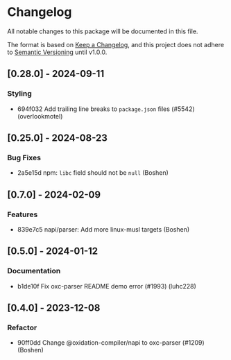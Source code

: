 # Changelog

All notable changes to this package will be documented in this file.

The format is based on [Keep a Changelog](https://keepachangelog.com/en/1.0.0/), and this project does not adhere to [Semantic Versioning](https://semver.org/spec/v2.0.0.html) until v1.0.0.

## [0.28.0] - 2024-09-11

### Styling
- 694f032 Add trailing line breaks to `package.json` files (#5542) (overlookmotel)

## [0.25.0] - 2024-08-23

### Bug Fixes

- 2a5e15d npm: `libc` field should not be `null` (Boshen)

## [0.7.0] - 2024-02-09

### Features

- 839e7c5 napi/parser: Add more linux-musl targets (Boshen)

## [0.5.0] - 2024-01-12

### Documentation
- b1de10f Fix oxc-parser README demo error (#1993) (luhc228)

## [0.4.0] - 2023-12-08

### Refactor
- 90ff0dd Change @oxidation-compiler/napi to oxc-parser (#1209) (Boshen)

